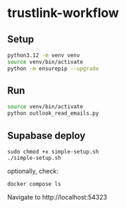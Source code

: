 # trustlink-workflow


## Setup

```bash
python3.12 -m venv venv
source venv/bin/activate
python -m ensurepip --upgrade
```

## Run

```bash
source venv/bin/activate
python outlook_read_emails.py
```


## Supabase deploy

```
sudo chmod +x simple-setup.sh
./simple-setup.sh
```

optionally, check:
```
docker compose ls
```

Navigate to http://localhost:54323